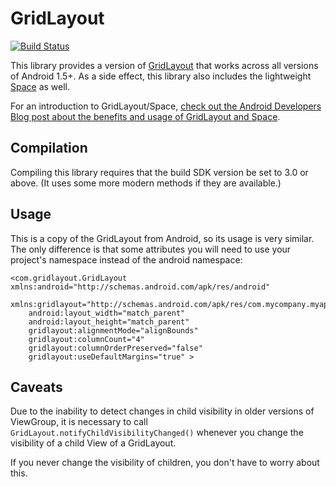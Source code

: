 # GridLayout

[![Build Status](https://travis-ci.org/motirolabs/gridlayout.png)](https://travis-ci.org/motirolabs/gridlayout)

This library provides a version of [GridLayout](http://developer.android.com/reference/android/widget/GridLayout.html) that works across all versions of Android 1.5+.  As a side effect, this library also includes the lightweight [Space](http://developer.android.com/reference/android/widget/Space.html) as well.

For an introduction to GridLayout/Space, [check out the Android Developers Blog post about the benefits and usage of GridLayout and Space](http://android-developers.blogspot.com/2011/11/new-layout-widgets-space-and-gridlayout.html).

## Compilation

Compiling this library requires that the build SDK version be set to 3.0 or above.  (It uses some more modern methods if they are available.)

## Usage

This is a copy of the GridLayout from Android, so its usage is very similar.  The only difference is that some attributes you will need to use your project's namespace instead of the android namespace:

    <com.gridlayout.GridLayout xmlns:android="http://schemas.android.com/apk/res/android"
        xmlns:gridlayout="http://schemas.android.com/apk/res/com.mycompany.myapp"
        android:layout_width="match_parent"
        android:layout_height="match_parent"
        gridlayout:alignmentMode="alignBounds"
        gridlayout:columnCount="4"
        gridlayout:columnOrderPreserved="false"
        gridlayout:useDefaultMargins="true" >

## Caveats

Due to the inability to detect changes in child visibility in older versions of ViewGroup, it is necessary to call `GridLayout.notifyChildVisibilityChanged()` whenever you change the visibility of a child View of a GridLayout.

If you never change the visibility of children, you don't have to worry about this.
